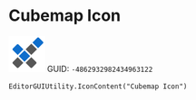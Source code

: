# Cubemap Icon
![](/img/Cubemap%20Icon.png)
GUID: `-4862932982434963122`
```
EditorGUIUtility.IconContent("Cubemap Icon")
```

